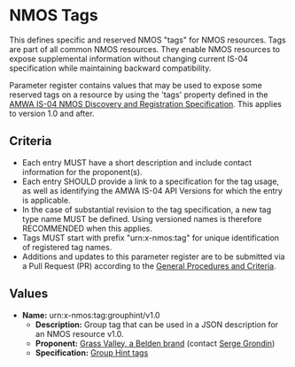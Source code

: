 # NMOS Tags

This defines specific and reserved NMOS "tags" for NMOS resources. Tags are part of all common NMOS resources.  They enable NMOS resources to expose supplemental information without changing current IS-04 specification while maintaining backward compatibility.

Parameter register contains values that may be used to expose some reserved tags on a resource by using the 'tags' property defined in the [AMWA IS-04 NMOS Discovery and Registration Specification](https://github.com/AMWA-TV/nmos-discovery-registration).  This applies to version 1.0 and after.

## Criteria

- Each entry MUST have a short description and include contact information for the proponent(s).
- Each entry SHOULD provide a link to a specification for the tag usage, as well as identifying the AMWA IS-04 API Versions for which the entry is applicable.
- In the case of substantial revision to the tag specification, a new tag type name MUST be defined. Using versioned names is therefore RECOMMENDED when this applies.
- Tags MUST start with prefix "urn:x-nmos:tag" for unique identification of registered tag names.
- Additions and updates to this parameter register are to be submitted via a Pull Request (PR) according to the [General Procedures and Criteria](../README.md#general-procedures-and-criteria).

## Values

- **Name:** urn:x-nmos:tag:grouphint/v1.0
  - **Description:** Group tag that can be used in a JSON description for an NMOS resource v1.0.
  - **Proponent:** [Grass Valley, a Belden brand](http://grassvalley.com/) (contact [Serge Grondin](https://github.com/sagrondin))
  - **Specification:** [Group Hint tags](grouphint.md)
